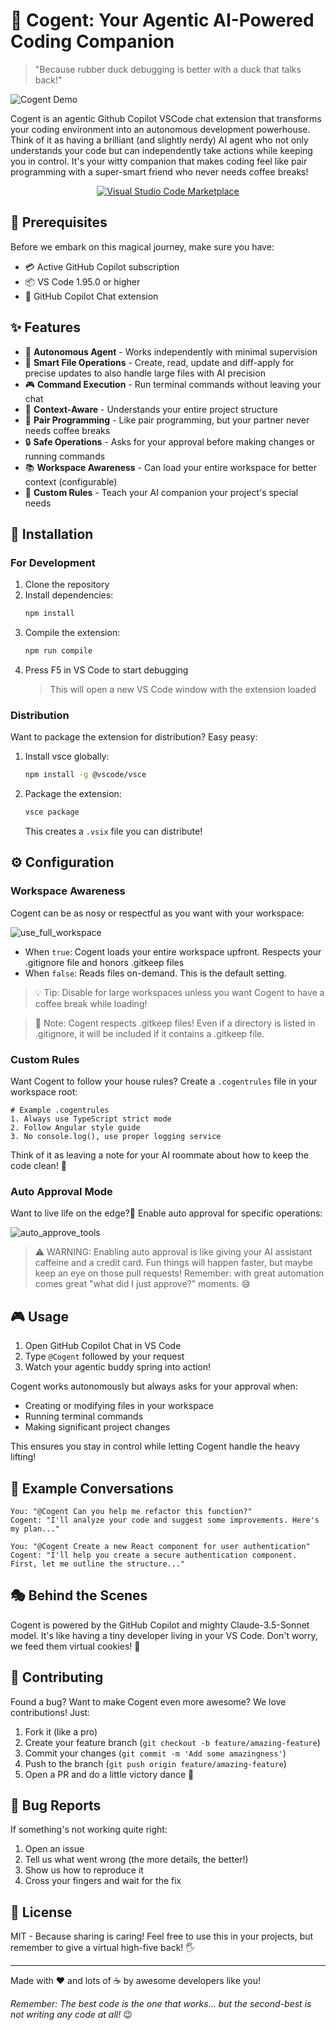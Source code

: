 # 🚀 Cogent: Your Agentic AI-Powered Coding Companion

> "Because rubber duck debugging is better with a duck that talks back!" 

![Cogent Demo](assets/cogent.gif)

Cogent is an agentic Github Copilot VSCode chat extension that transforms your coding environment into an autonomous development powerhouse. Think of it as having a brilliant (and slightly nerdy) AI agent who not only understands your code but can independently take actions while keeping you in control. It's your witty companion that makes coding feel like pair programming with a super-smart friend who never needs coffee breaks!

<div align="center">
  
[![Visual Studio Code Marketplace](https://img.shields.io/visual-studio-marketplace/v/kturung.cogent?color=blue&label=VsCode%20Marketplace&logo=visual-studio-code)](https://marketplace.visualstudio.com/items?itemName=kturung.cogent)

</div>

## 🎯 Prerequisites

Before we embark on this magical journey, make sure you have:

- 💳 Active GitHub Copilot subscription
- 📦 VS Code 1.95.0 or higher
- 🤖 GitHub Copilot Chat extension

## ✨ Features

- 🤖 **Autonomous Agent** - Works independently with minimal supervision
- 📝 **Smart File Operations** - Create, read, update and diff-apply for precise updates to also handle large files with AI precision
- 🎮 **Command Execution** - Run terminal commands without leaving your chat
- 🧠 **Context-Aware** - Understands your entire project structure
- 🤝 **Pair Programming** - Like pair programming, but your partner never needs coffee breaks
- 🔒 **Safe Operations** - Asks for your approval before making changes or running commands
- 📚 **Workspace Awareness** - Can load your entire workspace for better context (configurable)
- 📜 **Custom Rules** - Teach your AI companion your project's special needs

## 🚀 Installation

### For Development

1. Clone the repository
2. Install dependencies:
   ```bash
   npm install
   ```
3. Compile the extension:
   ```bash
   npm run compile
   ```
4. Press F5 in VS Code to start debugging
   > This will open a new VS Code window with the extension loaded

### Distribution

Want to package the extension for distribution? Easy peasy:

1. Install vsce globally:
   ```bash
   npm install -g @vscode/vsce
   ```
2. Package the extension:
   ```bash
   vsce package
   ```
   This creates a `.vsix` file you can distribute!

## ⚙️ Configuration

### Workspace Awareness

Cogent can be as nosy or respectful as you want with your workspace:

![use_full_workspace](assets/use-full-workspace.png)

- When `true`: Cogent loads your entire workspace upfront. Respects your .gitignore file and honors .gitkeep files
- When `false`: Reads files on-demand. This is the default setting.

> 💡 Tip: Disable for large workspaces unless you want Cogent to have a coffee break while loading!

> 📌 Note: Cogent respects .gitkeep files! Even if a directory is listed in .gitignore, it will be included if it contains a .gitkeep file.

### Custom Rules

Want Cogent to follow your house rules? Create a `.cogentrules` file in your workspace root:

```plaintext
# Example .cogentrules
1. Always use TypeScript strict mode
2. Follow Angular style guide
3. No console.log(), use proper logging service
```

Think of it as leaving a note for your AI roommate about how to keep the code clean! 🧹

### Auto Approval Mode

Want to live life on the edge?🎢 Enable auto approval for specific operations:

![auto_approve_tools](assets/auto-approve-tools.png)

> ⚠️ WARNING: Enabling auto approval is like giving your AI assistant caffeine and a credit card. Fun things will happen faster, but maybe keep an eye on those pull requests! Remember: with great automation comes great "what did I just approve?" moments. 😅

## 🎮 Usage

1. Open GitHub Copilot Chat in VS Code
2. Type `@Cogent` followed by your request
3. Watch your agentic buddy spring into action!

Cogent works autonomously but always asks for your approval when:
- Creating or modifying files in your workspace
- Running terminal commands
- Making significant project changes

This ensures you stay in control while letting Cogent handle the heavy lifting!

## 💬 Example Conversations

```
You: "@Cogent Can you help me refactor this function?"
Cogent: "I'll analyze your code and suggest some improvements. Here's my plan..."
```

```
You: "@Cogent Create a new React component for user authentication"
Cogent: "I'll help you create a secure authentication component. First, let me outline the structure..."
```

## 🎭 Behind the Scenes

Cogent is powered by the GitHub Copilot and mighty Claude-3.5-Sonnet model. It's like having a tiny developer living in your VS Code. Don't worry, we feed them virtual cookies! 🍪

## 🤝 Contributing

Found a bug? Want to make Cogent even more awesome? We love contributions! Just:

1. Fork it (like a pro)
2. Create your feature branch (`git checkout -b feature/amazing-feature`)
3. Commit your changes (`git commit -m 'Add some amazingness'`)
4. Push to the branch (`git push origin feature/amazing-feature`)
5. Open a PR and do a little victory dance 💃

## 🐛 Bug Reports

If something's not working quite right:

1. Open an issue
2. Tell us what went wrong (the more details, the better!)
3. Show us how to reproduce it
4. Cross your fingers and wait for the fix

## 📜 License

MIT - Because sharing is caring! Feel free to use this in your projects, but remember to give a virtual high-five back! 🖐️

---

Made with ❤️ and lots of ☕ by awesome developers like you!

*Remember: The best code is the one that works... but the second-best is not writing any code at all!* 😉